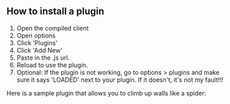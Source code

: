 <h2>How to install a plugin</h2>
<ol>
  <li>Open the compiled client</li>
  <li>Open options</li>
  <li>Click 'Plugins'</li>
  <li>Click 'Add New'</li>
  <li>Paste in the .js url.</li>
  <li>Reload to use the plugin.</li>
  <li>Optional: If the plugin is not working, go to options > plugins and make sure it says 'LOADED' next to your plugin. If it doesn't, it's not my fault!!!</li>
</ol>


Here is a sample plugin that allows you to climb up walls like a spider:
